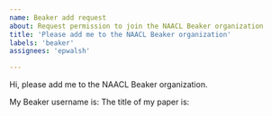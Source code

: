 ```yaml
---
name: Beaker add request
about: Request permission to join the NAACL Beaker organization
title: 'Please add me to the NAACL Beaker organization'
labels: 'beaker'
assignees: 'epwalsh'

---
```


<!--
If you haven't already done so, create an account on https://beaker.org.
Then please fill in your Beaker username and other information below.
-->

Hi, please add me to the NAACL Beaker organization.

My Beaker username is:
The title of my paper is:
